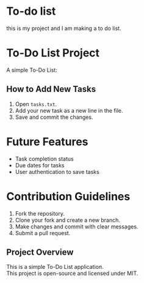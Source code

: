 # To-do list
this is my project and I am making a to do list.
# To-Do List Project

A simple To-Do List:

## How to Add New Tasks
1. Open `tasks.txt`.
2. Add your new task as a new line in the file.
3. Save and commit the changes.

# Future Features
- Task completion status
- Due dates for tasks
- User authentication to save tasks
# Contribution Guidelines
1. Fork the repository.
2. Clone your fork and create a new branch.
3. Make changes and commit with clear messages.
4. Submit a pull request.
## Project Overview
This is a simple To-Do List application.  
This project is open-source and licensed under MIT.

